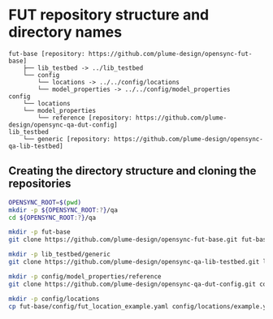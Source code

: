 # FUT repository structure and directory names

```plaintext
fut-base [repository: https://github.com/plume-design/opensync-fut-base]
    ├── lib_testbed -> ../lib_testbed
    └── config
        └── locations -> ../../config/locations
        └── model_properties -> ../../config/model_properties
config
    └── locations
    └── model_properties
        └── reference [repository: https://github.com/plume-design/opensync-qa-dut-config]
lib_testbed
    └── generic [repository: https://github.com/plume-design/opensync-qa-lib-testbed]
```

## Creating the directory structure and cloning the repositories

```bash
OPENSYNC_ROOT=$(pwd)
mkdir -p ${OPENSYNC_ROOT:?}/qa
cd ${OPENSYNC_ROOT:?}/qa
```

```bash
mkdir -p fut-base
git clone https://github.com/plume-design/opensync-fut-base.git fut-base
```

```bash
mkdir -p lib_testbed/generic
git clone https://github.com/plume-design/opensync-qa-lib-testbed.git lib_testbed/generic
```

```bash
mkdir -p config/model_properties/reference
git clone https://github.com/plume-design/opensync-qa-dut-config.git config/model_properties/reference
```

```bash
mkdir -p config/locations
cp fut-base/config/fut_location_example.yaml config/locations/example.yaml
```
